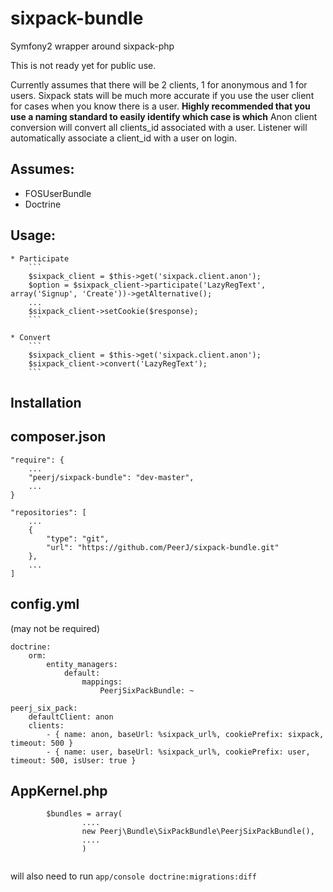 sixpack-bundle
===========

Symfony2 wrapper around sixpack-php

This is not ready yet for public use.

Currently assumes that there will be 2 clients, 1 for anonymous and 1 for users.
Sixpack stats will be much more accurate if you use the user client for cases when you know there is a user.
 **Highly recommended that you use a naming standard to easily identify which case is which**
Anon client conversion will convert all clients_id associated with a user.
Listener will automatically associate a client_id with a user on login.


Assumes:
---
* FOSUserBundle
* Doctrine

Usage:
---
    * Participate
        ```
        $sixpack_client = $this->get('sixpack.client.anon');
        $option = $sixpack_client->participate('LazyRegText', array('Signup', 'Create'))->getAlternative();
        ...
        $sixpack_client->setCookie($response);
        ```

    * Convert
        ```
        $sixpack_client = $this->get('sixpack.client.anon');
        $sixpack_client->convert('LazyRegText');
        ```


Installation
---
composer.json
---
```
"require": {
    ...
    "peerj/sixpack-bundle": "dev-master",
    ...
}
    
"repositories": [
    ...
    {
        "type": "git",
        "url": "https://github.com/PeerJ/sixpack-bundle.git"
    },
    ...    
]
```

config.yml
--
(may not be required)
```
doctrine:
    orm:
        entity_managers:
            default:
                mappings:
                    PeerjSixPackBundle: ~

peerj_six_pack:
    defaultClient: anon
    clients:
        - { name: anon, baseUrl: %sixpack_url%, cookiePrefix: sixpack, timeout: 500 }
        - { name: user, baseUrl: %sixpack_url%, cookiePrefix: user, timeout: 500, isUser: true }
```

AppKernel.php
--
```
        $bundles = array(
                ....
                new Peerj\Bundle\SixPackBundle\PeerjSixPackBundle(),
                ....
                )
                
```

will also need to run ```app/console doctrine:migrations:diff```
